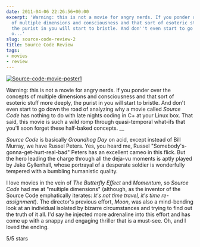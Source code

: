 ```yaml
---
date: 2011-04-06 22:26:56+00:00
excerpt: 'Warning: this is not a movie for angry nerds. If you ponder over the concepts
  of multiple dimensions and consciousness and that sort of esoteric stuff more deeply,
  the purist in you will start to bristle. And don''t even start to go down the road
  o...'
slug: source-code-review-2
title: Source Code Review
tags:
- movies
- review
---
```


[![Source-code-movie-poster1](http://wordbitarchives.files.wordpress.com/2013/02/source-code-movie-poster1.jpg?w=300)](http://wordbitarchives.files.wordpress.com/2013/02/source-code-movie-poster1.jpg)


Warning: this is not a movie for angry nerds. If you ponder over the concepts of multiple dimensions and consciousness and that sort of esoteric stuff more deeply, the purist in you will start to bristle. And don't even start to go down the road of analyzing why a movie called _Source Code_ has nothing to do with late nights coding in C+ at your Linux box. That said, this movie is such a wild romp through quasi-temporal what-ifs that you'll soon forget these half-baked concepts. __



_Source Code_ is basically _Groundhog Day_ on acid, except instead of Bill Murray, we have Russel Peters. Yes, you heard me, Russel "Somebody's-gonna-get-hurt-real-bad" Peters has an excellent cameo in this flick. But the hero leading the charge through all the deja-vu moments is aptly played by Jake Gyllenhall, whose portrayal of a desperate soldier is wonderfully tempered with a bumbling humanistic quality.



I love movies in the vein of _The Butterfly Effect_ and _Momentum_, so _Source Code_ had me at "multiple dimensions" (although, as the inventor of the Source Code emphatically iterates: _It's not time travel, it's time re-assignment_). The director's previous effort, _Moon_, was also a mind-bending look at an individual isolated by bizarre circumstances and trying to find out the truth of it all. I'd say he injected more adrenaline into this effort and has come up with a snappy and engaging thriller that is a must-see. Oh, and I loved the ending.



5/5 stars
